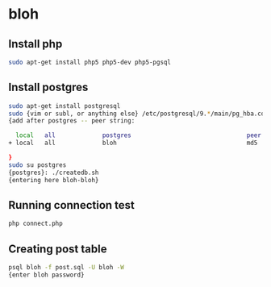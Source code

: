 bloh
====

## Install php

```bash
sudo apt-get install php5 php5-dev php5-pgsql
```

## Install postgres

```bash
sudo apt-get install postgresql
sudo {vim or subl, or anything else} /etc/postgresql/9.*/main/pg_hba.conf
{add after postgres -- peer string:

  local   all             postgres                                peer
+ local   all             bloh                                    md5

}
sudo su postgres
{postgres}: ./createdb.sh
{entering here bloh-bloh}
```

## Running connection test

```bash
php connect.php
```

## Creating post table

```bash
psql bloh -f post.sql -U bloh -W
{enter bloh password}
```

